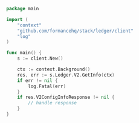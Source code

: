 <!-- Start SDK Example Usage [usage] -->
```go
package main

import (
	"context"
	"github.com/formancehq/stack/ledger/client"
	"log"
)

func main() {
	s := client.New()

	ctx := context.Background()
	res, err := s.Ledger.V2.GetInfo(ctx)
	if err != nil {
		log.Fatal(err)
	}
	if res.V2ConfigInfoResponse != nil {
		// handle response
	}
}

```
<!-- End SDK Example Usage [usage] -->